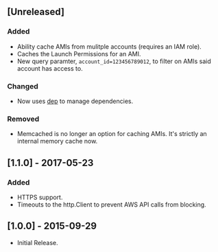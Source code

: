 ## [Unreleased]

### Added

* Ability cache AMIs from mulitple accounts (requires an IAM role).
* Caches the Launch Permissions for an AMI.
* New query paramter, `account_id=123456789012`, to filter on AMIs said account
  has access to.

### Changed

* Now uses [dep][dep] to manage dependencies.

### Removed

* Memcached is no longer an option for caching AMIs. It's strictly an internal
  memory cache now.

## [1.1.0] - 2017-05-23

### Added

* HTTPS support.
* Timeouts to the http.Client to prevent AWS API calls from blocking.

## [1.0.0] - 2015-09-29

* Initial Release.

<!-- links -->
[dep]:https://github.com/golang/dep